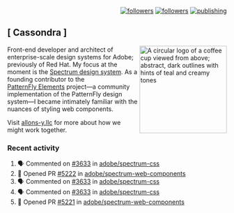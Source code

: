 <p align="right"><a rel="me" href="https://front-end.social/@castastrophe">
    <img alt="followers" title="Follow me on Mastodon" src="https://img.shields.io/mastodon/follow/109297102751309835?domain=https%3A%2F%2Ffront-end.social&label=Follow&logo=mastodon&logoColor=white&style=for-the-badge&labelColor=008080&color=006969"/></a>
  <a href="https://codepen.io/castastrophe/">
    <img alt="followers" title="Follow me on CodePen" src="https://img.shields.io/badge/23-1?color=640464&labelColor=7c007c&style=for-the-badge&logo=codepen&label=Follow"/></a>
<a href="https://castastrophe.medium.com/">
    <img alt="publishing" title="View articles on Medium" src="https://img.shields.io/badge/107-1?color=666&labelColor=444&label=subscribe&logo=medium&logoColor=white&style=for-the-badge"/></a>
</p>

## [&nbsp;Cassondra&nbsp;]

<img align="right" src="https://github-production-user-asset-6210df.s3.amazonaws.com/1840295/253016758-ba468774-1cd3-42c2-8f43-947b5eeb5edf.png" height="200" alt="A circular logo of a coffee cup viewed from above; abstract, dark outlines with hints of teal and creamy tones">

Front-end developer and architect of enterprise-scale design systems for Adobe; previously of Red Hat. My focus at the moment is the [Spectrum design system](https://github.com/adobe/spectrum-css). As a founding contributor to the [PatternFly&nbsp;Elements](https://github.com/patternfly/patternfly-elements) project&mdash;a community implementation of the PatternFly design system&mdash;I became intimately familiar with the nuances of styling web components.

Visit [allons-y.llc](http://allons-y.llc/) for more about how we might work together.

### Recent activity

<!--START_SECTION:activity-->
1. 🗣 Commented on [#3633](https://github.com/adobe/spectrum-css/pull/3633#issuecomment-2738262502) in [adobe/spectrum-css](https://github.com/adobe/spectrum-css)
2. 💪 Opened PR [#5222](https://github.com/adobe/spectrum-web-components/pull/5222) in [adobe/spectrum-web-components](https://github.com/adobe/spectrum-web-components)
3. 🗣 Commented on [#3633](https://github.com/adobe/spectrum-css/pull/3633#issuecomment-2738183502) in [adobe/spectrum-css](https://github.com/adobe/spectrum-css)
4. 🗣 Commented on [#3633](https://github.com/adobe/spectrum-css/pull/3633#issuecomment-2738178939) in [adobe/spectrum-css](https://github.com/adobe/spectrum-css)
5. 💪 Opened PR [#5221](https://github.com/adobe/spectrum-web-components/pull/5221) in [adobe/spectrum-web-components](https://github.com/adobe/spectrum-web-components)
<!--END_SECTION:activity-->
